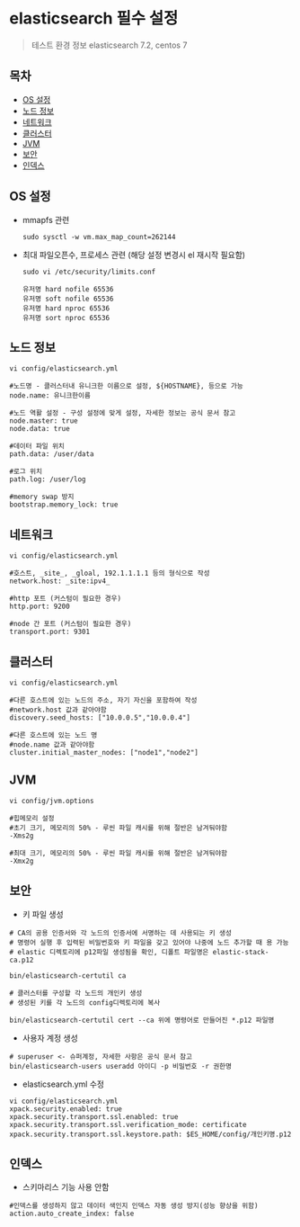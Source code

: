 # elasticsearch 필수 설정

> 테스트 환경 정보 elasticsearch 7.2, centos 7

## 목차
- [OS 설정](#OS-설정)
- [노드 정보](#노드-정보)
- [네트워크](#네트워크)
- [클러스터](#클러스터)
- [JVM](#JVM)
- [보안](#보안)
- [인덱스](#인덱스)

## OS 설정
- mmapfs 관련
    ```
    sudo sysctl -w vm.max_map_count=262144
    ```
- 최대 파일오픈수, 프로세스 관련 (해당 설정 변경시 el 재시작 필요함)
    ```
    sudo vi /etc/security/limits.conf
    
    유저명 hard nofile 65536
    유저명 soft nofile 65536
    유저명 hard nproc 65536
    유저명 sort nproc 65536
    ```

## 노드 정보
```
vi config/elasticsearch.yml

#노드명 - 클러스터내 유니크한 이름으로 설정, ${HOSTNAME}, 등으로 가능
node.name: 유니크한이름

#노드 역활 설정 - 구성 설정에 맞게 설정, 자세한 정보는 공식 문서 참고
node.master: true
node.data: true

#데이터 파일 위치
path.data: /user/data

#로그 위치
path.log: /user/log

#memory swap 방지
bootstrap.memory_lock: true
```
## 네트워크
```
vi config/elasticsearch.yml

#호스트, _site_, _gloal, 192.1.1.1.1 등의 형식으로 작성
network.host: _site:ipv4_

#http 포트 (커스텀이 필요한 경우)
http.port: 9200

#node 간 포트 (커스텀이 필요한 경우)
transport.port: 9301
```

## 클러스터
```
vi config/elasticsearch.yml

#다른 호스트에 있는 노드의 주소, 자기 자신을 포함하여 작성
#network.host 값과 같아야함
discovery.seed_hosts: ["10.0.0.5","10.0.0.4"]

#다른 호스트에 있는 노드 명
#node.name 값과 같아야함
cluster.initial_master_nodes: ["node1","node2"]
```

## JVM
```
vi config/jvm.options

#힙메모리 설정
#초기 크기, 메모리의 50% - 루씬 파일 캐시를 위해 절반은 남겨둬야함 
-Xms2g

#최대 크기, 메모리의 50% - 루씬 파일 캐시를 위해 절반은 남겨둬야함
-Xmx2g
```

## 보안
- 키 파일 생성
```
# CA의 공용 인증서와 각 노드의 인증서에 서명하는 데 사용되는 키 생성
# 명령어 실행 후 입력된 비밀번호와 키 파일을 갖고 있어야 나중에 노드 추가할 때 용 가능
# elastic 디렉토리에 p12파일 생성됨을 확인, 디폴트 파일명은 elastic-stack-ca.p12

bin/elasticsearch-certutil ca

# 클러스터를 구성할 각 노드의 개인키 생성
# 생성된 키를 각 노드의 config디렉토리에 복사

bin/elasticsearch-certutil cert --ca 위에 명령어로 만들어진 *.p12 파일명
```
- 사용자 계정 생성
```
# superuser <- 슈퍼계정, 자세한 사항은 공식 문서 참고
bin/elasticsearch-users useradd 아이디 -p 비밀번호 -r 권한명
```

- elasticsearch.yml 수정
```
vi config/elasticsearch.yml
xpack.security.enabled: true
xpack.security.transport.ssl.enabled: true
xpack.security.transport.ssl.verification_mode: certificate
xpack.security.transport.ssl.keystore.path: $ES_HOME/config/개인키명.p12
```

## 인덱스
- 스키마리스 기능 사용 안함
```
#인덱스를 생성하지 않고 데이터 색인지 인덱스 자동 생성 방지(성능 향상을 위함)
action.auto_create_index: false
```

